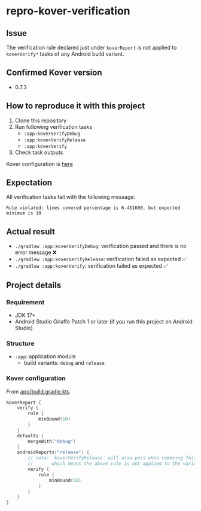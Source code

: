 # repro-kover-verification

## Issue

The verification rule declared just under `koverReport` is not applied to `koverVerify*` tasks of any Android build variant.

## Confirmed Kover version

- 0.7.3

## How to reproduce it with this project

1. Clone this repository
2. Run following verification tasks
   - `:app:koverVerifyDebug`
   - `:app:koverVerifyRelease`
   - `:app:koverVerify`
3. Check task outputs

Kover configuration is [here](README.md#project-details)

## Expectation

All verification tasks fail with the following message:

```
Rule violated: lines covered percentage is 6.451600, but expected minimum is 10
```

## Actual result

- `./gradlew :app:koverVerifyDebug`: verification passed and there is no error message ❌
- `./gradlew :app:koverVerifyRelease`: verification failed as expected ✅
- `./gradlew :app:koverVerify`: verification failed as expected ✅

## Project details

### Requirement

- JDK 17+
- Android Studio Giraffe Patch 1 or later (if you run this project on Android Studio)

### Structure

- `:app`: application module
  - build variants: `debug` and `release`

### Kover configuration

From [app/build.gradle.kts](app/build.gradle.kts)

```kotlin
koverReport {
    verify {
        rule {
            minBound(10)
        }
    }
    defaults {
        mergeWith("debug")
    }
    androidReports("release") {
        // note: `koverVerifyRelease` will also pass when removing following rule,
        //       which means the above rule is not applied to the variant `release` too
        verify {
            rule {
                minBound(10)
            }
        }
    }
}
```
